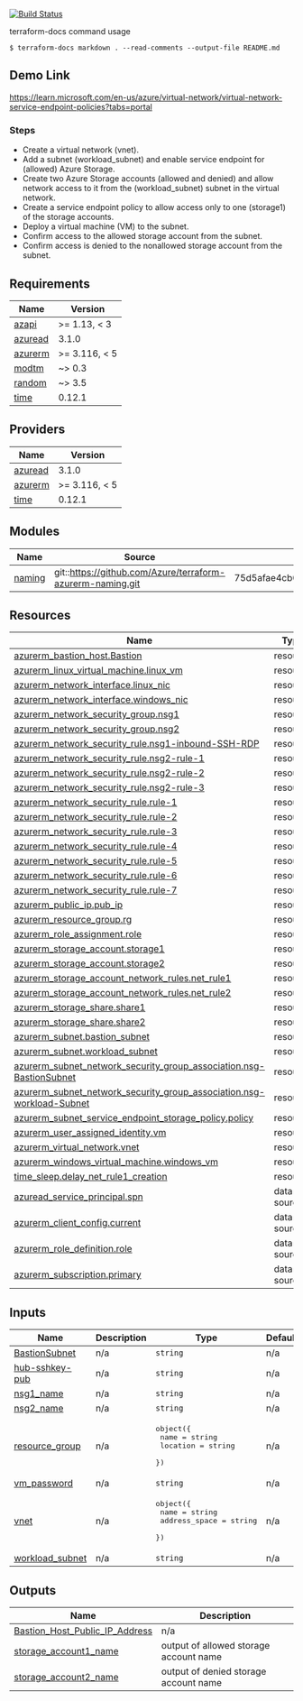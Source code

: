 [![Build Status](https://dev.azure.com/MosesOwaseye/azure-104-terraform-projects/_apis/build/status%2FDeploy%20Pipelines?branchName=main&jobName=apply)](https://dev.azure.com/MosesOwaseye/azure-104-terraform-projects/_build/latest?definitionId=24&branchName=main)

terraform-docs command usage
``` 
$ terraform-docs markdown . --read-comments --output-file README.md
```
## Demo Link
https://learn.microsoft.com/en-us/azure/virtual-network/virtual-network-service-endpoint-policies?tabs=portal

### Steps
- Create a virtual network (vnet).
- Add a subnet (workload_subnet) and enable service endpoint for (allowed) Azure Storage.
- Create two Azure Storage accounts (allowed and denied) and allow network access to it from the (workload_subnet) subnet in the virtual network.
- Create a service endpoint policy to allow access only to one (storage1) of the storage accounts.
- Deploy a virtual machine (VM) to the subnet.
- Confirm access to the allowed storage account from the subnet.
- Confirm access is denied to the nonallowed storage account from the subnet.

<!-- BEGIN_TF_DOCS -->
## Requirements

| Name | Version |
|------|---------|
| <a name="requirement_azapi"></a> [azapi](#requirement\_azapi) | >= 1.13, < 3 |
| <a name="requirement_azuread"></a> [azuread](#requirement\_azuread) | 3.1.0 |
| <a name="requirement_azurerm"></a> [azurerm](#requirement\_azurerm) | >= 3.116, < 5 |
| <a name="requirement_modtm"></a> [modtm](#requirement\_modtm) | ~> 0.3 |
| <a name="requirement_random"></a> [random](#requirement\_random) | ~> 3.5 |
| <a name="requirement_time"></a> [time](#requirement\_time) | 0.12.1 |

## Providers

| Name | Version |
|------|---------|
| <a name="provider_azuread"></a> [azuread](#provider\_azuread) | 3.1.0 |
| <a name="provider_azurerm"></a> [azurerm](#provider\_azurerm) | >= 3.116, < 5 |
| <a name="provider_time"></a> [time](#provider\_time) | 0.12.1 |

## Modules

| Name | Source | Version |
|------|--------|---------|
| <a name="module_naming"></a> [naming](#module\_naming) | git::https://github.com/Azure/terraform-azurerm-naming.git | 75d5afae4cb01f4446025e81f76af6b60c1f927b |

## Resources

| Name | Type |
|------|------|
| [azurerm_bastion_host.Bastion](https://registry.terraform.io/providers/hashicorp/azurerm/latest/docs/resources/bastion_host) | resource |
| [azurerm_linux_virtual_machine.linux_vm](https://registry.terraform.io/providers/hashicorp/azurerm/latest/docs/resources/linux_virtual_machine) | resource |
| [azurerm_network_interface.linux_nic](https://registry.terraform.io/providers/hashicorp/azurerm/latest/docs/resources/network_interface) | resource |
| [azurerm_network_interface.windows_nic](https://registry.terraform.io/providers/hashicorp/azurerm/latest/docs/resources/network_interface) | resource |
| [azurerm_network_security_group.nsg1](https://registry.terraform.io/providers/hashicorp/azurerm/latest/docs/resources/network_security_group) | resource |
| [azurerm_network_security_group.nsg2](https://registry.terraform.io/providers/hashicorp/azurerm/latest/docs/resources/network_security_group) | resource |
| [azurerm_network_security_rule.nsg1-inbound-SSH-RDP](https://registry.terraform.io/providers/hashicorp/azurerm/latest/docs/resources/network_security_rule) | resource |
| [azurerm_network_security_rule.nsg2-rule-1](https://registry.terraform.io/providers/hashicorp/azurerm/latest/docs/resources/network_security_rule) | resource |
| [azurerm_network_security_rule.nsg2-rule-2](https://registry.terraform.io/providers/hashicorp/azurerm/latest/docs/resources/network_security_rule) | resource |
| [azurerm_network_security_rule.nsg2-rule-3](https://registry.terraform.io/providers/hashicorp/azurerm/latest/docs/resources/network_security_rule) | resource |
| [azurerm_network_security_rule.rule-1](https://registry.terraform.io/providers/hashicorp/azurerm/latest/docs/resources/network_security_rule) | resource |
| [azurerm_network_security_rule.rule-2](https://registry.terraform.io/providers/hashicorp/azurerm/latest/docs/resources/network_security_rule) | resource |
| [azurerm_network_security_rule.rule-3](https://registry.terraform.io/providers/hashicorp/azurerm/latest/docs/resources/network_security_rule) | resource |
| [azurerm_network_security_rule.rule-4](https://registry.terraform.io/providers/hashicorp/azurerm/latest/docs/resources/network_security_rule) | resource |
| [azurerm_network_security_rule.rule-5](https://registry.terraform.io/providers/hashicorp/azurerm/latest/docs/resources/network_security_rule) | resource |
| [azurerm_network_security_rule.rule-6](https://registry.terraform.io/providers/hashicorp/azurerm/latest/docs/resources/network_security_rule) | resource |
| [azurerm_network_security_rule.rule-7](https://registry.terraform.io/providers/hashicorp/azurerm/latest/docs/resources/network_security_rule) | resource |
| [azurerm_public_ip.pub_ip](https://registry.terraform.io/providers/hashicorp/azurerm/latest/docs/resources/public_ip) | resource |
| [azurerm_resource_group.rg](https://registry.terraform.io/providers/hashicorp/azurerm/latest/docs/resources/resource_group) | resource |
| [azurerm_role_assignment.role](https://registry.terraform.io/providers/hashicorp/azurerm/latest/docs/resources/role_assignment) | resource |
| [azurerm_storage_account.storage1](https://registry.terraform.io/providers/hashicorp/azurerm/latest/docs/resources/storage_account) | resource |
| [azurerm_storage_account.storage2](https://registry.terraform.io/providers/hashicorp/azurerm/latest/docs/resources/storage_account) | resource |
| [azurerm_storage_account_network_rules.net_rule1](https://registry.terraform.io/providers/hashicorp/azurerm/latest/docs/resources/storage_account_network_rules) | resource |
| [azurerm_storage_account_network_rules.net_rule2](https://registry.terraform.io/providers/hashicorp/azurerm/latest/docs/resources/storage_account_network_rules) | resource |
| [azurerm_storage_share.share1](https://registry.terraform.io/providers/hashicorp/azurerm/latest/docs/resources/storage_share) | resource |
| [azurerm_storage_share.share2](https://registry.terraform.io/providers/hashicorp/azurerm/latest/docs/resources/storage_share) | resource |
| [azurerm_subnet.bastion_subnet](https://registry.terraform.io/providers/hashicorp/azurerm/latest/docs/resources/subnet) | resource |
| [azurerm_subnet.workload_subnet](https://registry.terraform.io/providers/hashicorp/azurerm/latest/docs/resources/subnet) | resource |
| [azurerm_subnet_network_security_group_association.nsg-BastionSubnet](https://registry.terraform.io/providers/hashicorp/azurerm/latest/docs/resources/subnet_network_security_group_association) | resource |
| [azurerm_subnet_network_security_group_association.nsg-workload-Subnet](https://registry.terraform.io/providers/hashicorp/azurerm/latest/docs/resources/subnet_network_security_group_association) | resource |
| [azurerm_subnet_service_endpoint_storage_policy.policy](https://registry.terraform.io/providers/hashicorp/azurerm/latest/docs/resources/subnet_service_endpoint_storage_policy) | resource |
| [azurerm_user_assigned_identity.vm](https://registry.terraform.io/providers/hashicorp/azurerm/latest/docs/resources/user_assigned_identity) | resource |
| [azurerm_virtual_network.vnet](https://registry.terraform.io/providers/hashicorp/azurerm/latest/docs/resources/virtual_network) | resource |
| [azurerm_windows_virtual_machine.windows_vm](https://registry.terraform.io/providers/hashicorp/azurerm/latest/docs/resources/windows_virtual_machine) | resource |
| [time_sleep.delay_net_rule1_creation](https://registry.terraform.io/providers/hashicorp/time/0.12.1/docs/resources/sleep) | resource |
| [azuread_service_principal.spn](https://registry.terraform.io/providers/hashicorp/azuread/3.1.0/docs/data-sources/service_principal) | data source |
| [azurerm_client_config.current](https://registry.terraform.io/providers/hashicorp/azurerm/latest/docs/data-sources/client_config) | data source |
| [azurerm_role_definition.role](https://registry.terraform.io/providers/hashicorp/azurerm/latest/docs/data-sources/role_definition) | data source |
| [azurerm_subscription.primary](https://registry.terraform.io/providers/hashicorp/azurerm/latest/docs/data-sources/subscription) | data source |

## Inputs

| Name | Description | Type | Default | Required |
|------|-------------|------|---------|:--------:|
| <a name="input_BastionSubnet"></a> [BastionSubnet](#input\_BastionSubnet) | n/a | `string` | n/a | yes |
| <a name="input_hub-sshkey-pub"></a> [hub-sshkey-pub](#input\_hub-sshkey-pub) | n/a | `string` | n/a | yes |
| <a name="input_nsg1_name"></a> [nsg1\_name](#input\_nsg1\_name) | n/a | `string` | n/a | yes |
| <a name="input_nsg2_name"></a> [nsg2\_name](#input\_nsg2\_name) | n/a | `string` | n/a | yes |
| <a name="input_resource_group"></a> [resource\_group](#input\_resource\_group) | n/a | <pre>object({<br/>    name     = string<br/>    location = string<br/>  })</pre> | n/a | yes |
| <a name="input_vm_password"></a> [vm\_password](#input\_vm\_password) | n/a | `string` | n/a | yes |
| <a name="input_vnet"></a> [vnet](#input\_vnet) | n/a | <pre>object({<br/>    name          = string<br/>    address_space = string<br/>  })</pre> | n/a | yes |
| <a name="input_workload_subnet"></a> [workload\_subnet](#input\_workload\_subnet) | n/a | `string` | n/a | yes |

## Outputs

| Name | Description |
|------|-------------|
| <a name="output_Bastion_Host_Public_IP_Address"></a> [Bastion\_Host\_Public\_IP\_Address](#output\_Bastion\_Host\_Public\_IP\_Address) | n/a |
| <a name="output_storage_account1_name"></a> [storage\_account1\_name](#output\_storage\_account1\_name) | output of allowed storage account name |
| <a name="output_storage_account2_name"></a> [storage\_account2\_name](#output\_storage\_account2\_name) | output of denied storage account name |
<!-- END_TF_DOCS -->